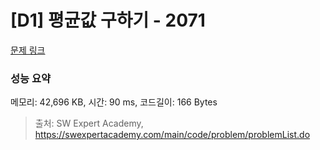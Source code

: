 # [D1] 평균값 구하기 - 2071 

[문제 링크](https://swexpertacademy.com/main/code/problem/problemDetail.do?contestProbId=AV5QRnJqA5cDFAUq) 

### 성능 요약

메모리: 42,696 KB, 시간: 90 ms, 코드길이: 166 Bytes



> 출처: SW Expert Academy, https://swexpertacademy.com/main/code/problem/problemList.do